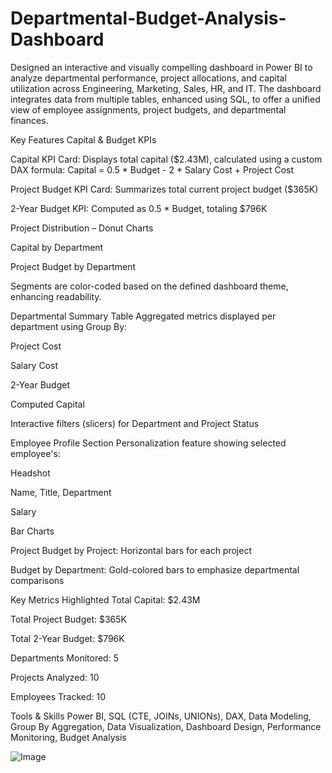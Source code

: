 # Departmental-Budget-Analysis-Dashboard

Designed an interactive and visually compelling dashboard in Power BI to analyze departmental performance, project allocations, and capital utilization across Engineering, Marketing, Sales, HR, and IT. The dashboard integrates data from multiple tables, enhanced using SQL, to offer a unified view of employee assignments, project budgets, and departmental finances.

Key Features
Capital & Budget KPIs

Capital KPI Card: Displays total capital ($2.43M), calculated using a custom DAX formula:
Capital = 0.5 * Budget - 2 * Salary Cost + Project Cost

Project Budget KPI Card: Summarizes total current project budget ($365K)

2-Year Budget KPI: Computed as 0.5 * Budget, totaling $796K

Project Distribution – Donut Charts

Capital by Department

Project Budget by Department

Segments are color-coded based on the defined dashboard theme, enhancing readability.

Departmental Summary Table
Aggregated metrics displayed per department using Group By:

Project Cost

Salary Cost

2-Year Budget

Computed Capital

Interactive filters (slicers) for Department and Project Status

Employee Profile Section
Personalization feature showing selected employee's:

Headshot

Name, Title, Department

Salary

Bar Charts

Project Budget by Project: Horizontal bars for each project

Budget by Department: Gold-colored bars to emphasize departmental comparisons

Key Metrics Highlighted
Total Capital: $2.43M

Total Project Budget: $365K

Total 2-Year Budget: $796K

Departments Monitored: 5

Projects Analyzed: 10

Employees Tracked: 10


Tools & Skills
Power BI, SQL (CTE, JOINs, UNIONs), DAX, Data Modeling, Group By Aggregation, Data Visualization, Dashboard Design, Performance Monitoring, Budget Analysis

 
![Image](https://github.com/user-attachments/assets/1effb787-59a8-4735-9792-a3c531bb032b)
